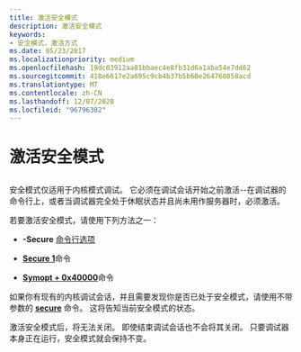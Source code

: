 ```yaml
---
title: 激活安全模式
description: 激活安全模式
keywords:
- 安全模式，激活方式
ms.date: 05/23/2017
ms.localizationpriority: medium
ms.openlocfilehash: 19dc03912aa81bbaec4e8fb31d6a1aba54e7dd62
ms.sourcegitcommit: 418e6617e2a695c9cb4b37b5b60e264760858acd
ms.translationtype: MT
ms.contentlocale: zh-CN
ms.lasthandoff: 12/07/2020
ms.locfileid: "96796302"
---
```

# <a name="activating-secure-mode"></a>激活安全模式


## <span id="ddk_activating_secure_mode_dbg"></span><span id="DDK_ACTIVATING_SECURE_MODE_DBG"></span>


安全模式仅适用于内核模式调试。 它必须在调试会话开始之前激活--在调试器的命令行上，或者当调试器完全处于休眠状态并且尚未用作服务器时，必须激活。

若要激活安全模式，请使用下列方法之一：

-   **-Secure** [命令行选项](command-line-options.md)

-   [**Secure 1**](-secure--activate-secure-mode-.md)命令

-   [**Symopt + 0x40000**](-symopt--set-symbol-options-.md)命令

如果你有现有的内核调试会话，并且需要发现你是否已处于安全模式，请使用不带参数的 [**secure**](-secure--activate-secure-mode-.md) 命令。 这将告知当前安全模式的状态。

激活安全模式后，将无法关闭。 即使结束调试会话也不会将其关闭。 只要调试器本身正在运行，安全模式就会保持不变。

 

 





